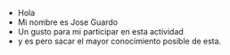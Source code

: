 - Hola
- Mi nombre es Jose Guardo
- Un gusto para mi participar en esta actividad
- y es pero sacar el mayor conocimiento posible de esta.
